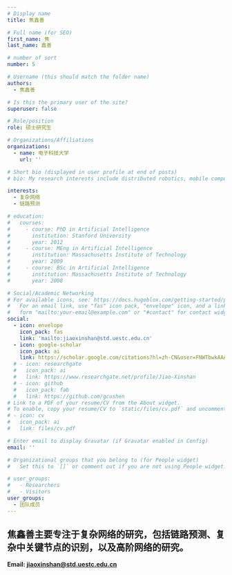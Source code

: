 ```yaml
---
# Display name
title: 焦鑫善

# Full name (for SEO)
first_name: 焦
last_name: 鑫善

# number of sort
number: 5

# Username (this should match the folder name)
authors:
  - 焦鑫善

# Is this the primary user of the site?
superuser: false

# Role/position
role: 硕士研究生

# Organizations/Affiliations
organizations:
  - name: 电子科技大学
    url: ''

# Short bio (displayed in user profile at end of posts)
# bio: My research interests include distributed robotics, mobile computing and programmable matter.

interests:
  - 复杂网络
  - 链路预测

# education:
#   courses:
#     - course: PhD in Artificial Intelligence
#       institution: Stanford University
#       year: 2012
#     - course: MEng in Artificial Intelligence
#       institution: Massachusetts Institute of Technology
#       year: 2009
#     - course: BSc in Artificial Intelligence
#       institution: Massachusetts Institute of Technology
#       year: 2008

# Social/Academic Networking
# For available icons, see: https://docs.hugoblox.com/getting-started/page-builder/#icons
#   For an email link, use "fas" icon pack, "envelope" icon, and a link in the
#   form "mailto:your-email@example.com" or "#contact" for contact widget.
social:
  - icon: envelope
    icon_pack: fas
    link: 'mailto:jiaoxinshan@std.uestc.edu.cn'
  - icon: google-scholar
    icon_pack: ai
    link: https://scholar.google.com/citations?hl=zh-CN&user=FNWTbwkAAAAJ
  # - icon: researchgate
  #   icon_pack: ai
  #   link: https://www.researchgate.net/profile/Jiao-Xinshan
  # - icon: github
  #   icon_pack: fab
  #   link: https://github.com/gcushen
# Link to a PDF of your resume/CV from the About widget.
# To enable, copy your resume/CV to `static/files/cv.pdf` and uncomment the lines below.
# - icon: cv
#   icon_pack: ai
#   link: files/cv.pdf

# Enter email to display Gravatar (if Gravatar enabled in Config)
email: ''

# Organizational groups that you belong to (for People widget)
#   Set this to `[]` or comment out if you are not using People widget.

# user_groups:
#   - Researchers
#   - Visitors
user_groups:
  - 团队成员
---
```



  焦鑫善主要专注于复杂网络的研究，包括链路预测、复杂中关键节点的识别，以及高阶网络的研究。
---

  **Email:  jiaoxinshan@std.uestc.edu.cn**



